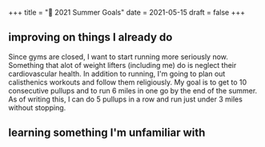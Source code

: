 +++
title = "🌻 2021 Summer Goals"
date = 2021-05-15
draft = false
+++

## improving on things I already do
Since gyms are closed, I want to start running more seriously now. Something that alot of weight lifters (including me) do is neglect their cardiovascular health. In addition to running, I'm going to plan out calisthenics workouts and follow them religiously. My goal is to get to 10 consecutive pullups and to run 6 miles in one go by the end of the summer. As of writing this, I can do 5 pullups in a row and run just under 3 miles without stopping.

## learning something I'm unfamiliar with
